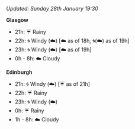 *Updated: Sunday 28th January 19:30*

**Glasgow**

* 21h: :umbrella: Rainy
* 22h: :cyclone: Windy (:cloud:) [:cloud: as of 18h, :cyclone:(:cloud:) as of 19h]
* 23h: :cyclone: Windy (:cloud:) [:cloud: as of 19h]
* 0h - 8h: :cloud: Cloudy

**Edinburgh**

* 21h: :cyclone: Windy (:cloud:) [:umbrella: as of 21h]
* 22h: :umbrella: Rainy
* 23h: :cyclone: Windy (:cloud:)
* 0h: :umbrella: Rainy
* 1h - 8h: :cloud: Cloudy
